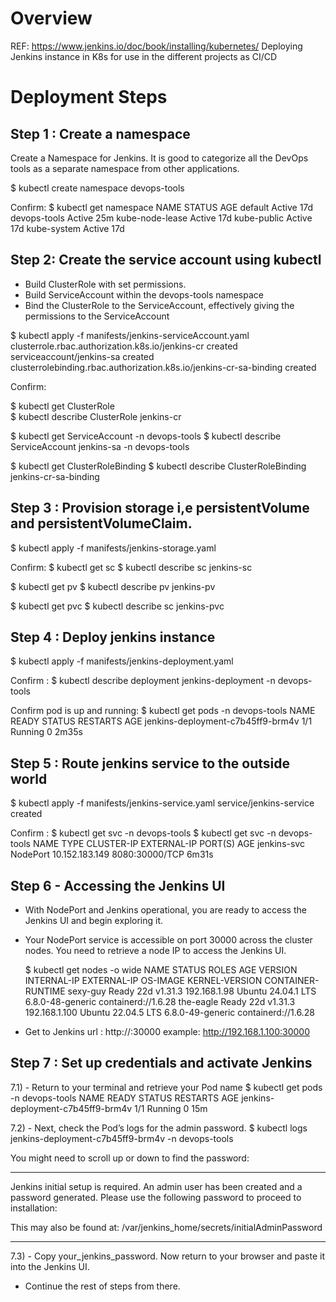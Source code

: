 # Overview
REF: https://www.jenkins.io/doc/book/installing/kubernetes/
Deploying Jenkins instance in K8s for use in the different projects as CI/CD

# Deployment Steps
## Step 1 : Create a namespace
  Create a Namespace for Jenkins. It is good to categorize all the DevOps tools as a separate namespace from other applications.
  
  $ kubectl create namespace devops-tools

Confirm:
 $ kubectl get namespace
NAME              STATUS   AGE
default           Active   17d
devops-tools      Active   25m
kube-node-lease   Active   17d
kube-public       Active   17d
kube-system       Active   17d

## Step 2: Create the service account using kubectl
- Build ClusterRole with set permissions.
- Build ServiceAccount within the devops-tools namespace
- Bind the ClusterRole to the ServiceAccount, effectively giving the permissions to the ServiceAccount

 $ kubectl apply -f manifests/jenkins-serviceAccount.yaml
clusterrole.rbac.authorization.k8s.io/jenkins-cr created
serviceaccount/jenkins-sa created
clusterrolebinding.rbac.authorization.k8s.io/jenkins-cr-sa-binding created

 Confirm:

  $ kubectl get ClusterRole      
  $ kubectl describe ClusterRole jenkins-cr

  $ kubectl get ServiceAccount -n devops-tools
  $ kubectl describe ServiceAccount jenkins-sa -n devops-tools

  $ kubectl get ClusterRoleBinding
  $ kubectl describe ClusterRoleBinding jenkins-cr-sa-binding

## Step 3 : Provision storage i,e persistentVolume and persistentVolumeClaim.
  $ kubectl apply -f manifests/jenkins-storage.yaml

Confirm:
  $ kubectl get sc
  $ kubectl describe sc jenkins-sc

  $ kubectl get pv
  $ kubectl describe pv jenkins-pv

  $ kubectl get pvc
  $ kubectl describe sc jenkins-pvc

## Step 4 : Deploy jenkins instance
  $ kubectl apply -f manifests/jenkins-deployment.yaml

Confirm : 
  $ kubectl describe deployment jenkins-deployment -n devops-tools

Confirm pod is up and running:
  $ kubectl get pods -n devops-tools
    NAME                                READY   STATUS    RESTARTS   AGE
    jenkins-deployment-c7b45ff9-brm4v   1/1     Running   0          2m35s

## Step 5 : Route jenkins service to the outside world

  $ kubectl apply -f manifests/jenkins-service.yaml
   service/jenkins-service created

Confirm :
  $ kubectl get svc -n devops-tools
  $ kubectl get svc -n devops-tools
NAME          TYPE       CLUSTER-IP       EXTERNAL-IP   PORT(S)          AGE
jenkins-svc   NodePort   10.152.183.149   <none>        8080:30000/TCP   6m31s

## Step 6 - Accessing the Jenkins UI
- With NodePort and Jenkins operational, you are ready to access the Jenkins UI and begin exploring it.

- Your NodePort service is accessible on port 30000 across the cluster nodes.
  You need to retrieve a node IP to access the Jenkins UI.

  $ kubectl get nodes -o wide
  NAME        STATUS   ROLES    AGE   VERSION   INTERNAL-IP     EXTERNAL-IP   OS-IMAGE             KERNEL-VERSION     CONTAINER-RUNTIME
  sexy-guy    Ready    <none>   22d   v1.31.3   192.168.1.98    <none>        Ubuntu 24.04.1 LTS   6.8.0-48-generic   containerd://1.6.28
  the-eagle   Ready    <none>   22d   v1.31.3   192.168.1.100   <none>        Ubuntu 22.04.5 LTS   6.8.0-49-generic   containerd://1.6.28

- Get to Jenkins url : 
  http://<node internal ip>:30000
  example:
  http://192.168.1.100:30000

## Step 7 : Set up credentials and activate Jenkins

7.1) - Return to your terminal and retrieve your Pod name
  $ kubectl get pods -n devops-tools
  NAME                                READY   STATUS    RESTARTS   AGE
  jenkins-deployment-c7b45ff9-brm4v   1/1     Running   0          15m

7.2) - Next, check the Pod’s logs for the admin password.
  $ kubectl logs jenkins-deployment-c7b45ff9-brm4v -n devops-tools

  You might need to scroll up or down to find the password:

*************************************************************

Jenkins initial setup is required. An admin user has been created and a password generated.
Please use the following password to proceed to installation:

<your password>

This may also be found at: /var/jenkins_home/secrets/initialAdminPassword

*************************************************************

7.3) - Copy your_jenkins_password. Now return to your browser and paste it into the Jenkins UI.
  - Continue the rest of steps from there.
  
